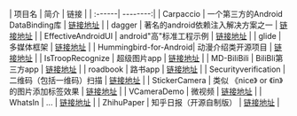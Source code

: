 | 项目名  |    简介  | 链接 |
| :------| --------:|
| Carpaccio | 一个第三方的Android DataBinding库 | [链接地址](https://github.com/florent37/Carpaccio) |
| dagger | 著名的android依赖注入解决方案之一 | [链接地址]() |
| EffectiveAndroidUI | android"高"标准工程示例 | [链接地址]() |
| glide | 多媒体框架 | [链接地址](https://github.com/bumptech/glide) |
| Hummingbird-for-Android| 动漫介绍类开源项目 | [链接地址]() |
| IsTroopRecognize | 超级图片app | [链接地址]() |
| MD-BiliBili | BiliBli第三方app | [链接地址]() |
| roadbook | 路书app | [链接地址]() |
| Securityverification | 二维码（包括一维码）扫描 | [链接地址]() |
| StickerCamera | 类似 《nice》 or 《in》 的图片添加标签效果 | [链接地址](https://github.com/Skykai521/StickerCamera) |
| VCameraDemo | 微视频 | [链接地址]() |
| WhatsIn | ... | [链接地址]() |
| ZhihuPaper | 知乎日报（开源自制版） | [链接地址]() |
